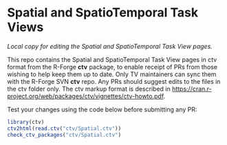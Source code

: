 # Spatial and SpatioTemporal Task Views

*Local copy for editing the Spatial and SpatioTemporal Task View pages.*

This repo contains the Spatial and SpatioTemporal Task View pages in ctv format from the R-Forge **ctv** package, to enable receipt of PRs from those wishing to help keep them up to date.
Only TV maintainers can sync them with the R-Forge SVN **ctv** repo. 
Any PRs should suggest edits to the files in the ctv folder only.
The ctv markup format is described in <https://cran.r-project.org/web/packages/ctv/vignettes/ctv-howto.pdf>.

Test your changes using the code below before submitting any PR:

```r
library(ctv)
ctv2html(read.ctv("ctv/Spatial.ctv"))
check_ctv_packages("ctv/Spatial.ctv")
```